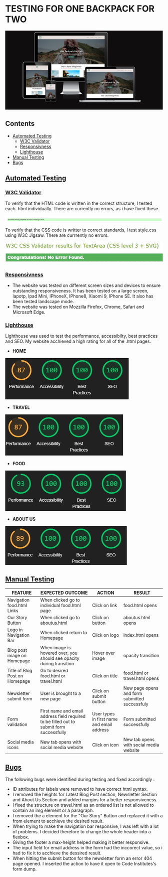 # TESTING FOR ONE BACKPACK FOR TWO

![Screenshot for responsiveness](images-readme/AmIResponsive.png)

## Contents
 * [Automated Testing](#automatedtesting)
    * [W3C Validator](#w3cvalidator)
    * [Responsivness](#responsivness)
    * [Lighthouse](#lighthouse)
* [Manual Testing](#manualtesting)
* [Bugs](#bugs)

## [Automated Testing](#automatedtesting)

### [W3C Validator](#w3cvalidator)

To verify that the HTML code is written in the correct structure, I tested each .html individually. There are currently no errors, as i have fixed these.

![HTML Validator shows no errors](images-readme/hmtlvalidator.jpg)

To verify that the CSS code is writter to correct standards, I test style.css using W3C Jigsaw. There are currrently no errors.

![CSS Validator shows no errors](images-readme/cssvalidator.jpg)

### [Responsivness](#responsivness)

* The website was tested on different screen sizes and devices to ensure outstanding responsiveness. It has been tested on a large screen, lapotp, Ipad Mini, IPhoneX, IPhone8, Xiaomi 9, IPhone SE. It also has been tested landscape mode.
* The website was tested on Mozzilla Firefox, Chrome, Safari and Microsoft Edge.

### [Lighthouse](#lighthouse)

Lighthouse was used to test the performance, accessibilty, best practices and SEO. My website acchieved a high rating for all of the .html pages.

* **HOME**

![Lighthouse Testing for index.html](images-readme/lighthouse_index.jpg)

* **TRAVEL**

![Lighthouse Testing for travel.html](images-readme/lighthouse_travel.jpg)

* **FOOD**

![Lighthouse Testing for food.html](images-readme/lighthouse_food.jpg)

* **ABOUT US**

![Lighthouse Testing for aboutus.html](images-readme/lighthouse_aboutus.jpg)

## [Manual Testing](#manualtesting)

| FEATURE | EXPECTED OUTCOME| ACTION | RESULT |
| -------------              | -------------                                | ------------- | ------------- |
| Navigation food.html Links | When clicked go to individual food.html page | Click on link | food.html opens |
| Our Story Button | When clicked go to aboutus.html | Click on button |  aboutus.html opens  |
| Logo in Navigation Bar | When clicked return to Homepage | Click on logo | index.html opens |
| Blog post image on Homepage | When image is hovered over, you should see opacity during transition | Hover over image | opacity transition |
| Title of Blog Post on Homepage | Go to desired food.html or travel.html | Click on title | food.html or travel.html opens |
| Newsletter submit form | User is brought to a new page | Click on submit button | New page opens and form submitted successfuly |
| Form validation | First name and email address field required to be filled out to submit form successfully | User types in first name and email address | Form submitted successfully |
| Social media icons | New tab opens with social media website | Click on icon | New tab opens with social media website |

## [Bugs](#bugs)

The following bugs were identified during testing and fixed accordingly :

* ID attributes for labels were removed to have correct html syntax.
* I removed the heights for Latest Blog Post section, Newsletter Section and About Us Section and added margins for a better responsiveness.
* I fixed the structure on travel.html as an ordered list is not allowed to contain an img element or a paragraph. 
* I removed the a element for the "Our Story" Button and replaced it with a from element to acchieve the desired result.
* When trying to make the navigation bar responsive, I was left with a lot of problems. I decided therefore to change the whole header into a flexbox.
* Giving the footer a max-height helped making it better responsive.
* The input field for email address in the form had the inccorect value, so i had to fix it to acchieve the dessired result.
* When hitting the submit button for the newsletter form an error 404 page opened. I inserted the action to have it open to Code Institutes's form dump.
